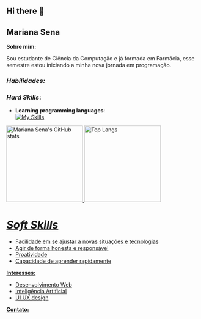 ## Hi there 👋
## Mariana Sena

**Sobre mim:**

Sou estudante de Ciência da Computação e já formada em Farmácia, esse semestre estou iniciando a minha nova jornada em programação.

### *Habilidades:*

### *Hard Skills*:
* **Learning programming languages**: <br>
[![My Skills](https://skillicons.dev/icons?i=js,html,css,python)](https://skillicons.dev)

<div>
  <a href="https://github.com/mariisena">
    <img src="https://github-readme-stats.vercel.app/api?username=mariisena&theme=radical&show_icons=true" alt="Mariana Sena's GitHub stats" height="200em" />
  <img src="https://github-readme-stats.vercel.app/api/top-langs/?username=mariisena&theme=radical&show_icons=true&layout=compact" alt="Top Langs" height="200em" />
</div>
    
# *Soft Skills*
* Facilidade em se ajustar a novas situações e tecnologias
* Agir de forma honesta e responsável
* Proatividade
* Capacidade de aprender rapidamente


**Interesses:**

* Desenvolvimento Web
* Inteligência Artificial
* UI UX design

**Contato:**


<!--
**mariisena/mariisena** is a ✨ _special_ ✨ repository because its `README.md` (this file) appears on your GitHub profile.

Here are some ideas to get you started:

- 🔭 I’m currently working on ...
- 🌱 I’m currently learning ...
- 👯 I’m looking to collaborate on ...
- 🤔 I’m looking for help with ...
- 💬 Ask me about ...
- 📫 How to reach me: ...
- 😄 Pronouns: ...
- ⚡ Fun fact: ...
-->
